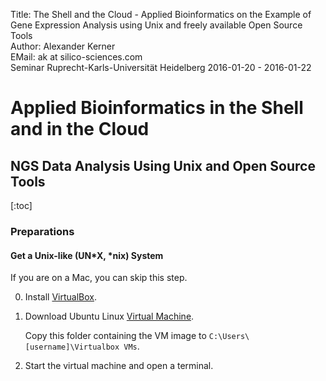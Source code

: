 Title: The Shell and the Cloud - Applied Bioinformatics on the Example of Gene Expression Analysis using Unix and freely available Open Source Tools</br>
Author: Alexander Kerner</br>
EMail: ak at silico-sciences.com</br>
Seminar Ruprecht-Karls-Universität Heidelberg 2016-01-20 - 2016-01-22

# Applied Bioinformatics in the Shell and in the Cloud

## NGS Data Analysis Using Unix and Open Source Tools 

[:toc]

### Preparations

#### Get a Unix-like (UN*X, *nix) System

If you are on a Mac, you can skip this step.

0. Install [VirtualBox](https://www.virtualbox.org/).

0. Download Ubuntu Linux [Virtual Machine](ftp://public:public@silico-sciences.com:/VM).

    Copy this folder containing the VM image to `C:\Users\[username]\Virtualbox VMs`.
    
0. Start the virtual machine and open a terminal.


